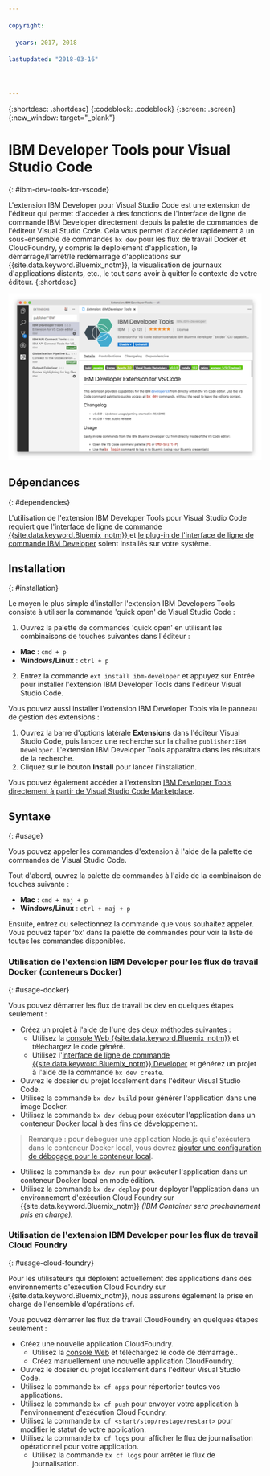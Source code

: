 ```yaml
---

copyright:

  years: 2017, 2018

lastupdated: "2018-03-16"



---
```


{:shortdesc: .shortdesc}
{:codeblock: .codeblock}
{:screen: .screen}
{:new_window: target="_blank"}

# IBM Developer Tools pour Visual Studio Code
{: #ibm-dev-tools-for-vscode}

L'extension IBM Developer pour Visual Studio Code est une extension de l'éditeur qui permet d'accéder à des fonctions de l'interface de ligne de commande IBM Developer directement depuis la palette de commandes de l'éditeur Visual Studio Code. Cela vous permet d'accéder rapidement à un sous-ensemble de commandes `bx dev` pour les flux de travail Docker et CloudFoundry, y compris le déploiement d'application, le démarrage/l'arrêt/le redémarrage d'applications sur {{site.data.keyword.Bluemix_notm}}, la visualisation de journaux d'applications distants, etc., le tout sans avoir à quitter le contexte de votre éditeur.
{:shortdesc}

![Capture d'écran de l'écran de téléchargement de l'extension IBM Developer Tools.](vscode.png "Ecran de téléchargement d'extension dans Visual Studio Code")

## Dépendances
{: #dependencies}

L'utilisation de l'extension IBM Developer Tools pour Visual Studio Code requiert que [l'interface de ligne de commande {{site.data.keyword.Bluemix_notm}} ](https://plugins.ng.bluemix.net/ui/home.html) et [le plug-in de l'interface de ligne de commande IBM Developer](index.html) soient installés sur votre système. 

## Installation
{: #installation}

Le moyen le plus simple d'installer l'extension IBM Developers Tools consiste à utiliser la commande 'quick open' de Visual Studio Code : 

1. Ouvrez la palette de commandes 'quick open' en utilisant les combinaisons de touches suivantes dans l'éditeur :

  * **Mac** : `cmd + p`
  * **Windows/Linux** : `ctrl + p`

2. Entrez la commande `ext install ibm-developer` et appuyez sur Entrée pour installer l'extension IBM Developer Tools dans l'éditeur Visual Studio Code. 

Vous pouvez aussi installer l'extension IBM Developer Tools via le panneau de gestion des extensions :

1. Ouvrez la barre d'options latérale **Extensions** dans l'éditeur Visual Studio Code, puis lancez une recherche sur la chaîne `publisher:IBM Developer`.  L'extension IBM Developer Tools apparaîtra dans les résultats de la recherche.   
2. Cliquez sur le bouton **Install** pour lancer l'installation.

Vous pouvez également accéder à l'extension [IBM Developer Tools directement à partir de Visual Studio Code Marketplace](https://marketplace.visualstudio.com/items?itemName=IBM.ibm-developer). 

## Syntaxe
{: #usage}

Vous pouvez appeler les commandes d'extension à l'aide de la palette de commandes de Visual Studio Code. 

Tout d'abord, ouvrez la palette de commandes à l'aide de la combinaison de touches suivante :

* **Mac** : `cmd + maj + p`
* **Windows/Linux** : `ctrl + maj + p`

Ensuite, entrez ou sélectionnez la commande que vous souhaitez appeler. Vous pouvez taper ‘bx’ dans la palette de commandes pour voir la liste de toutes les commandes disponibles. 

### Utilisation de l'extension IBM Developer pour les flux de travail Docker (conteneurs Docker)
{: #usage-docker}

Vous pouvez démarrer les flux de travail bx dev en quelques étapes seulement :
* Créez un projet à l'aide de l'une des deux méthodes suivantes :
  * Utilisez la [console Web {{site.data.keyword.Bluemix_notm}}](https://console.ng.bluemix.net/developer/getting-started/) et téléchargez le code généré.
  * Utilisez l'[interface de ligne de commande {{site.data.keyword.Bluemix_notm}} Developer](index.html) et générez un projet à l'aide de la commande `bx dev create`. 
* Ouvrez le dossier du projet localement dans l'éditeur Visual Studio Code. 
* Utilisez la commande `bx dev build` pour générer l'application dans une image Docker. 
* Utilisez la commande `bx dev debug` pour exécuter l'application dans un conteneur Docker local à des fins de développement. 
> Remarque : pour déboguer une application Node.js qui s'exécutera dans le conteneur Docker local, vous devrez [ajouter une configuration de débogage pour le conteneur local](https://github.com/IBM-Bluemix/ibm-developer-extension-vscode#debugging-nodejs-apps-within-the-local-docker-container).
* Utilisez la commande `bx dev run` pour exécuter l'application dans un conteneur Docker local en mode édition. 
* Utilisez la commande `bx dev deploy` pour déployer l'application dans un environnement d'exécution Cloud Foundry sur {{site.data.keyword.Bluemix_notm}} *(IBM Container sera prochainement pris en charge).*

### Utilisation de l'extension IBM Developer pour les flux de travail Cloud Foundry
{: #usage-cloud-foundry}

Pour les utilisateurs qui déploient actuellement des applications dans des environnements d'exécution Cloud Foundry sur {{site.data.keyword.Bluemix_notm}}, nous assurons également la prise en charge de l'ensemble d'opérations `cf`. 

Vous pouvez démarrer les flux de travail CloudFoundry en quelques étapes seulement :
* Créez une nouvelle application CloudFoundry. 
  * Utilisez la [console Web](https://console.ng.bluemix.net/dashboard/cf-apps) et téléchargez le code de démarrage.. 
  * Créez manuellement une nouvelle application CloudFoundry. 
* Ouvrez le dossier du projet localement dans l'éditeur Visual Studio Code. 
* Utilisez la commande `bx cf apps` pour répertorier toutes vos applications. 
* Utilisez la commande `bx cf push` pour envoyer votre application à l'environnement d'exécution Cloud Foundry. 
* Utilisez la commande `bx cf <start/stop/restage/restart>` pour modifier le statut de votre application. 
* Utilisez la commande `bx cf logs` pour afficher le flux de journalisation opérationnel pour votre application. 
  * Utilisez la commande `bx cf logs` pour arrêter le flux de journalisation. 
